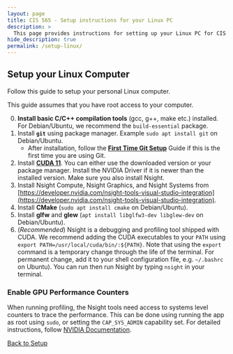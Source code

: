 ```yaml
---
layout: page
title: CIS 565 - Setup instructions for your Linux PC
description: >
  This page provides instructions for setting up your Linux PC for CIS 565
hide_description: true
permalink: /setup-linux/
---
```


## Setup your Linux Computer

Follow this guide to setup your personal Linux computer.

This guide assumes that you have root access to your computer.

0. **Install basic C/C++ compilation tools** (gcc, g++, make etc.) installed. For Debian/Ubuntu, we recommend the `build-essential` package.
1. Install **`git`** using package manager. Example `sudo apt install git` on Debian/Ubuntu.
    * After installation, follow the [**First Time Git Setup**](https://git-scm.com/book/en/v2/Getting-Started-First-Time-Git-Setup) Guide if this is the first time you are using Git.
2. Install [**CUDA 11**](https://developer.nvidia.com/cuda-downloads). You can either use the downloaded version or your package manager. Install the NVIDIA Driver if it is newer than the installed version. Make sure you also install Nsight.
3. Install Nsight Compute, Nsight Graphics, and Nsight Systems from [https://developer.nvidia.com/nsight-tools-visual-studio-integration](https://developer.nvidia.com/nsight-tools-visual-studio-integration).
4. Install **CMake** (`sudo apt install cmake` on Debian/Ubuntu).
5. Install **glfw** and **glew** (`apt install libglfw3-dev libglew-dev` on Debian/Ubuntu).
6. (_Recommended_) Nsight is a debugging and profiling tool shipped with CUDA. We recommend adding the CUDA executables to your `PATH` using `export PATH=/usr/local/cuda/bin/:${PATH}`. Note that using the `export` command is a temporary change through the life of the terminal. For permanent change, add it to your shell configuration file, e.g. `~/.bashrc` on Ubuntu). You can run then run Nsight by typing `nsight` in your terminal.

### Enable GPU Performance Counters

When running profiling, the Nsight tools need access to systems level counters to trace the performance. This can be done using running the app as root using `sudo`, or setting the `CAP_SYS_ADMIN` capability set. For detailed instructions, follow [NVIDIA Documentation](https://developer.nvidia.com/nvidia-development-tools-solutions-err_nvgpuctrperm-permission-issue-performance-counters).

[Back to Setup](/setup/)
